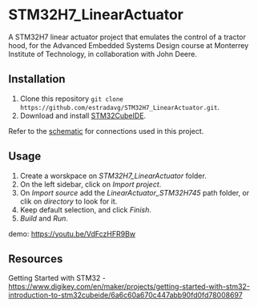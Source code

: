 # STM32H7_LinearActuator
A STM32H7 linear actuator project that emulates the control of a tractor hood, for the Advanced Embedded Systems Design course at Monterrey Institute of Technology, in collaboration with John Deere.

## Installation
1. Clone this repository `git clone https://github.com/estradavg/STM32H7_LinearActuator.git`.
2. Download and install [STM32CubeIDE]([https://processing.org/download](https://www.st.com/en/development-tools/stm32cubeide.html#get-software)).

Refer to the [schematic](./STM32H7_schematic.png) for connections used in this project.

## Usage

1. Create a worskpace on *STM32H7_LinearActuator* folder.
2. On the left sidebar, click on *Import project*.
3. On *Import source* add the *LinearActuator_STM32H745* path folder, or clik on *directory* to look for it.
4. Keep default selection, and click *Finish*.
5. *Build* and *Run*. 

demo: https://youtu.be/VdFczHFR9Bw

## Resources

Getting Started with STM32 - https://www.digikey.com/en/maker/projects/getting-started-with-stm32-introduction-to-stm32cubeide/6a6c60a670c447abb90fd0fd78008697
